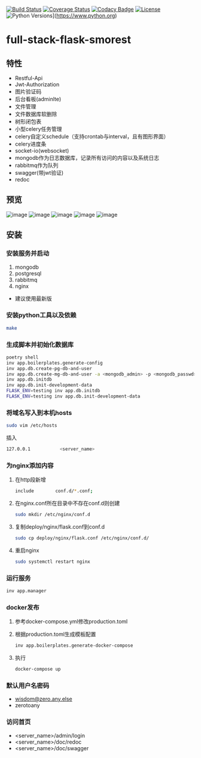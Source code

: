 [![Build Status](https://travis-ci.org/ssfdust/full-stack-flask-smorest.svg?branch=master)](https://travis-ci.org/ssfdust/full-stack-flask-smorest)
[![Coverage Status](https://coveralls.io/repos/github/ssfdust/full-stack-flask-smorest/badge.svg?branch=master)](https://coveralls.io/github/ssfdust/full-stack-flask-smorest?branch=master)
[![Codacy Badge](https://api.codacy.com/project/badge/Grade/aa3d7d986faf4e22969c56be5ea3d54d)](https://www.codacy.com/manual/ssfdust/full-stack-flask-smorest?utm_source=github.com&amp;utm_medium=referral&amp;utm_content=ssfdust/full-stack-flask-smorest&amp;utm_campaign=Badge_Grade)
[![License](https://img.shields.io/badge/License-Apache%202.0-blue.svg)](https://opensource.org/licenses/Apache-2.0)
![Python Versions](https://img.shields.io/badge/python-3.7%20|%203.8-0366d6)](https://www.python.org)

full-stack-flask-smorest
========================

特性
-----------------------

-   Restful-Api
-   Jwt-Authorization
-   图片验证码
-   后台看板(adminlte)
-   文件管理
-   文件数据库软删除
-   树形闭包表
-   小型celery任务管理
-   celery自定义schedule（支持crontab与interval，且有图形界面）
-   celery进度条
-   socket-io(websocket)
-   mongodb作为日志数据库，记录所有访问的内容以及系统日志
-   rabbitmq作为队列
-   swagger(带jwt验证)
-   redoc

预览
-----------------------

![image](https://raw.githubusercontent.com/ssfdust/full-stack-flask-rest-api/master/screenshots/swagger.png)
![image](https://raw.githubusercontent.com/ssfdust/full-stack-flask-rest-api/master/screenshots/redoc.png)
![image](https://raw.githubusercontent.com/ssfdust/full-stack-flask-rest-api/master/screenshots/dashboard.png)
![image](https://raw.githubusercontent.com/ssfdust/full-stack-flask-rest-api/master/screenshots/celery.png)
![image](https://raw.githubusercontent.com/ssfdust/full-stack-flask-rest-api/master/screenshots/files.png)

安装
-----------------------

### **安装服务并启动**

1.  mongodb
2.  postgresql
3.  rabbitmq
4.  nginx

-   建议使用最新版

### **安装python工具以及依赖**

```bash
make
```

### **生成脚本并初始化数据库**

```bash
poetry shell
inv app.boilerplates.generate-config
inv app.db.create-pg-db-and-user
inv app.db.create-mg-db-and-user -a <mongodb_admin> -p <mongodb_passwd>
inv app.db.initdb
inv app.db.init-development-data
FLASK_ENV=testing inv app.db.initdb
FLASK_ENV=testing inv app.db.init-development-data
```

### **将域名写入到本机hosts**

```bash
sudo vim /etc/hosts
```

插入

```bash
127.0.0.1           <server_name>
```

### **为nginx添加内容**

1.  在http段新增


    ```bash
    include        conf.d/*.conf;
    ```

2.  在nginx.conf所在目录中不存在conf.d则创建

    ```bash
    sudo mkdir /etc/nginx/conf.d
    ```

3.  复制deploy/nginx/flask.conf到conf.d


    ```bash
    sudo cp deploy/nginx/flask.conf /etc/nginx/conf.d/
    ```

4.  重启nginx


    ```bash
    sudo systemctl restart nginx
    ```

### **运行服务**

```bash
inv app.manager
```

### **docker发布**

1.  参考docker-compose.yml修改production.toml
2.  根据production.toml生成模板配置


    ```bash
    inv app.boilerplates.generate-docker-compose
    ```

3.  执行


    ```bash
    docker-compose up
    ```

### **默认用户名密码**

-   wisdom@zero.any.else
-   zerotoany

### **访问首页**

-   &lt;server_name>/admin/login
-   &lt;server_name>/doc/redoc
-   &lt;server_name>/doc/swagger
